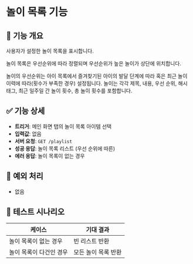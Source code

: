 # 놀이 목록 기능

## 📌 기능 개요

사용자가 설정한 놀이 목록을 표시합니다.

놀이 목록은 우선순위에 따라 정렬되며 우선순위가 높은 놀이가 상단에 위치합니다.

놀이의 우선순위는 아이 목록에서 즐겨찾기된 아이의 발달 단계에 따라 혹은 최근 놀이 이력에 따라(횟수가 부족한 경우) 설정됩니다.
놀이는 각각 제목, 내용, 우선 순위, 해시태그, 최근 일주일 간 놀이 횟수, 총 놀이 횟수를 포함합니다.

## ✅ 기능 상세

- **트리거**: 메인 화면 탭의 놀이 목록 아이템 선택
- **입력값**: 없음
- **서버 요청**: `GET /playlist`
- **성공 응답**: 놀이 목록 리스트 (우선 순위에 따른)
- **에러 응답**: 놀이 목록이 없는 경우

## 🔐 예외 처리

- 없음

## 🧪 테스트 시나리오

| 케이스 | 기대 결과 |
|--------|------------|
| 놀이 목록이 없는 경우 | 빈 리스트 반환 |
| 놀이 목록이 다건인 경우 | 모든 놀이 목록 반환 |
